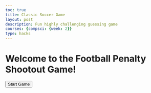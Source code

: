 ```yaml
---
toc: true
title: Classic Soccer Game
layout: post
description: Fun highly challenging guessing game
courses: {compsci: {week: 2}}
type: hacks
---
```

<!DOCTYPE html>
<html lang="en">
<head>
    <meta charset="UTF-8">
    <meta name="viewport" content="width=device-width, initial-scale=1.0">
    <title>Football Penalty Shootout Game</title>
    <link rel="stylesheet" href="styles.css">
</head>
<body>
    <div class="container">
        <h1>Welcome to the Football Penalty Shootout Game!</h1>
        <button id="startButton">Start Game</button>
        <div id="gameOutput"></div>
    </div>
    <script>
        document.addEventListener("DOMContentLoaded", function () {
            const startButton = document.getElementById("startButton");
            const gameOutput = document.getElementById("gameOutput");

            function playGame() {
                gameOutput.innerHTML = "";
                const total_shots = 5;
                let goals = 0;
                let misses = 0;

                async function penaltyKick(isGoalkeeper) {
                    const direction = isGoalkeeper ? "Save" : "Score";
                    const action = isGoalkeeper ? "saving" : "scoring";
                    const choice = await new Promise((resolve) => {
                        const inputElement = document.createElement("input");
                        inputElement.type = "text";
                        inputElement.placeholder = "left, center, or right";
                        gameOutput.innerHTML += `<p>${direction} left, center, or right? </p>`;
                        gameOutput.appendChild(inputElement);
                        inputElement.addEventListener("keyup", (event) => {
                            if (event.key === "Enter") {
                                resolve(inputElement.value.toLowerCase());
                            }
                        });
                    });

                    const randomChoice = ["left", "center", "right"][Math.floor(Math.random() * 3)];

                    if ((isGoalkeeper && choice === randomChoice) || (!isGoalkeeper && choice !== randomChoice)) {
                        gameOutput.innerHTML += `<p>You saved a shot!!! ${randomChoice.toUpperCase()}!</p>`;
                        if (isGoalkeeper) misses++;
                        else goals++;
                    } else {
                        gameOutput.innerHTML += `<p>Opponent makes the shot ${randomChoice.toUpperCase()}!</p>`;
                        if (isGoalkeeper) goals++;
                        else misses++;
                    }

                    gameOutput.innerHTML += `<p>Score: ${goals} goals, ${misses} misses</p>`;
                }

                async function start() {
                    gameOutput.innerHTML = "";
                    for (let i = 0; i < total_shots; i++) {
                        await penaltyKick(true);
                    }

                    gameOutput.innerHTML += "<p>Now you are the penalty kicker!</p>";

                    for (let i = 0; i < total_shots; i++) {
                        await penaltyKick(false);
                    }

                    gameOutput.innerHTML += "<p>Game Over!</p>";
                    gameOutput.innerHTML += `<p>Final Score: ${goals} goals, ${misses} misses</p>`;
                }

                start();
            }

            startButton.addEventListener("click", playGame);
        });
    </script>
</body>
</html>
